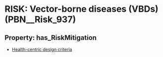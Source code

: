 # RISK: __Vector-borne diseases (VBDs)__ (PBN__Risk_937)

## Property: has_RiskMitigation

* [Health-centric design criteria](PBN__RiskMitigation_1299)

